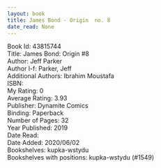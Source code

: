 ```yaml
---
layout: book
title: James Bond - Origin  no. 8
date_read: None
---
```


Book Id: 43815744<br />
Title: James Bond: Origin #8<br />
Author: Jeff Parker<br />
Author l-f: Parker, Jeff<br />
Additional Authors: Ibrahim Moustafa<br />
ISBN: <br />
My Rating: 0<br />
Average Rating: 3.93<br />
Publisher: Dynamite Comics<br />
Binding: Paperback<br />
Number of Pages: 32<br />
Year Published: 2019<br />
Date Read: <br />
Date Added: 2020/06/02<br />
Bookshelves: kupka-wstydu<br />
Bookshelves with positions: kupka-wstydu (#1549)<br />


